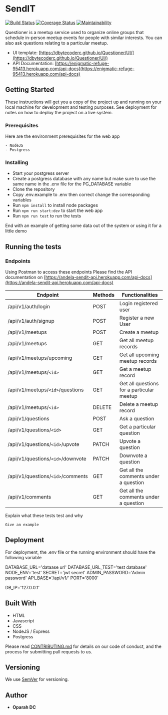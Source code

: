 # SendIT


[![Build Status](https://travis-ci.org/dbytecoderc/Questioner.svg?branch=develop)](https://travis-ci.org/dbytecoderc/Questioner) [![Coverage Status](https://coveralls.io/repos/github/dbytecoderc/Questioner/badge.svg?branch=develop)](https://coveralls.io/github/dbytecoderc/Questioner?branch=develop) [![Maintainability](https://api.codeclimate.com/v1/badges/97d87d1d2d257c503169/maintainability)](https://codeclimate.com/github/dbytecoderc/Questioner/maintainability)


Questioner is a meetup service used to organize online groups that schedule in-person meetup events for people with similar interests. You can also ask questions relating to a particular meetup. 

- UI template: [https://dbytecoderc.github.io/Questioner/UI/](https://dbytecoderc.github.io/Questioner/UI/)
- API Documentation: [https://enigmatic-refuge-95413.herokuapp.com/api-docs](https://enigmatic-refuge-95413.herokuapp.com/api-docs)

## Getting Started

These instructions will get you a copy of the project up and running on your local machine for development and testing purposes. See deployment for notes on how to deploy the project on a live system.

### Prerequisites

Here are the environment prerequisites for the web app

```
- NodeJS
- Postgress
```

### Installing


- Start your postgress server
- Create a postgress database with any name but make sure to use the same name in the .env file for the PG_DATABASE variable
- Clone the repository
- Copy .env.example to .env then correct change the corresponding variables
- Run `npm install` to install node packages
- Run `npm run start:dev` to start the web app 
- Run `npm run test` to run the tests


End with an example of getting some data out of the system or using it for a little demo

## Running the tests

### Endpoints

Using Postman to access these endpoints
Please find the API documentation on [https://andela-sendit-api.herokuapp.com/api-docs](https://andela-sendit-api.herokuapp.com/api-docs)

| Endpoint                                                | Methods  | Functionalities                       |
| ------------------------------------------------------- | -------- | ------------------------------------- |
| /api/v1/auth/login                                      | POST     | Login registered user                 |
| /api/v1/auth/signup                                     | POST     | Register a new User                   |
| /api/v1/meetups                                           | POST      | Create a meetup                     |
| /api/v1/meetups                                           | GET      | Get all meetup records                    |
| /api/v1/meetups/upcoming                                           | GET      | Get all upcoming meetup records        |
| /api/v1/meetups/`<id>`                                | GET | Get a meetup record              |
| /api/v1/meetups/`<id>`/questions                                | GET | Get all questions for a particular meetup             |
| /api/v1/meetups/`<id>` | DELETE      | Delete a meetup record                    |
| /api/v1/questions                        | POST      | Ask a question           |
| /api/v1/questions/`<id>`                       | GET      | Get a particular question |
| /api/v1/questions/`<id>`/upvote                                         | PATCH      | Upvote a question                     |
| /api/v1/questions/`<id>`/downvote                                         | PATCH      | Downvote a question                  |
| /api/v1/questions/`<id>`/comments                                         | GET      | Get all the comments under a question  |
| /api/v1/comments                                         | GET      | Get all the comments under a question                   |

Explain what these tests test and why

```
Give an example
```

## Deployment

For deployment, the .env file or the running environment should have the following variable

DATABASE_URL='dataase url'
DATABASE_URL_TEST='test database'
NODE_ENV='test'
SECRET='jwt secret'
ADMIN_PASSWORD='Admin password'
API_BASE='/api/v1/'
PORT='8000'


DB_IP='127.0.0.1'

## Built With

- HTML
- Javascript
- CSS
- NodeJS / Express
- Postgress


Please read [CONTRIBUTING.md](CONTRIBUTING.md) for details on our code of conduct, and the process for submitting pull requests to us.

## Versioning

We use [SemVer](http://semver.org/) for versioning. 

## Author

- **Oparah DC**